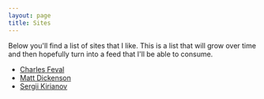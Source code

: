 ```yaml
---
layout: page
title: Sites
---
```


Below you'll find a list of sites that I like. This is a list that will grow over time and then hopefully turn into a feed that I'll be able to consume.

* [Charles Feval](https://fev.al/)
* [Matt Dickenson](https://mattdickenson.com/)
* [Sergii Kirianov](https://www.skirianov.com/)
